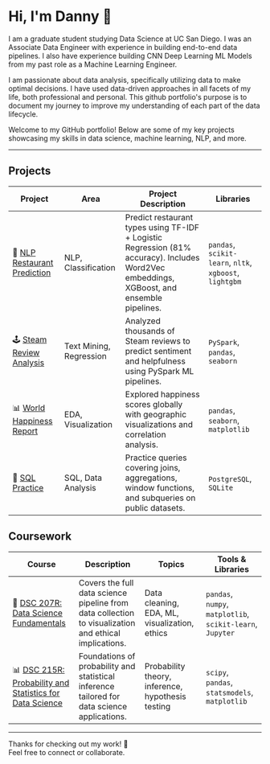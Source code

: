 # Hi, I'm Danny 👋

I am a graduate student studying Data Science at UC San Diego. I was an Associate Data Engineer with experience in building end-to-end data pipelines. I also have experience building CNN Deep Learning ML Models from my past role as a Machine Learning Engineer.

I am passionate about data analysis, specifically utilizing data to make optimal decisions. I have used data-driven approaches in all facets of my life, both professional and personal. This github portfolio's purpose is to document my journey to improve my understanding of each part of the data lifecycle.

Welcome to my GitHub portfolio! Below are some of my key projects showcasing my skills in data science, machine learning, NLP, and more.

---

## Projects

| Project | Area | Project Description | Libraries |    
|-----------|-------------|--------|-------------------|
| 🤖 [NLP Restaurant Prediction](https://github.com/dannyxia7/NLP_Restaurant_Prediction) | NLP, Classification | Predict restaurant types using TF-IDF + Logistic Regression (81% accuracy). Includes Word2Vec embeddings, XGBoost, and ensemble pipelines. | `pandas`, `scikit-learn`, `nltk`, `xgboost`, `lightgbm` |
| 🕹 [Steam Review Analysis](https://github.com/dannyxia7/Steam_Review_Analysis) | Text Mining, Regression | Analyzed thousands of Steam reviews to predict sentiment and helpfulness using PySpark ML pipelines. | `PySpark`, `pandas`, `seaborn` |
| 📊 [World Happiness Report](https://github.com/dannyxia7/World-Happiness-Report) | EDA, Visualization | Explored happiness scores globally with geographic visualizations and correlation analysis. | `pandas`, `seaborn`, `matplotlib` |
| 🧾 [SQL Practice](https://github.com/dannyxia7/SQL-Practice) | SQL, Data Analysis | Practice queries covering joins, aggregations, window functions, and subqueries on public datasets. | `PostgreSQL`, `SQLite` |

## Coursework

| Course | Description | Topics | Tools & Libraries |
|--------|-------------|--------|-------------------|
| 🧠 [DSC 207R: Data Science Fundamentals](https://github.com/dannyxia7/UCSD_DSC_207R) | Covers the full data science pipeline from data collection to visualization and ethical implications. | Data cleaning, EDA, ML, visualization, ethics | `pandas`, `numpy`, `matplotlib`, `scikit-learn`, `Jupyter` |
| 📊 [DSC 215R: Probability and Statistics for Data Science](https://github.com/dannyxia7/DSC_215R) | Foundations of probability and statistical inference tailored for data science applications. | Probability theory, inference, hypothesis testing | `scipy`, `pandas`, `statsmodels`, `matplotlib` |

---

Thanks for checking out my work! 🚀  
Feel free to connect or collaborate.
